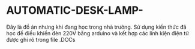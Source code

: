 # AUTOMATIC-DESK-LAMP-
Đây là đồ án nhưng khi đang học trong nhà trường. Sử dụng kiến thức đã học để điều khiển đèn 220V bằng arduino và kết hợp các linh kiện điện tử được ghi rõ trong file .DOCs 
